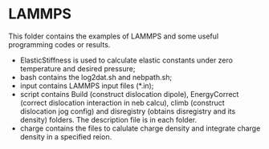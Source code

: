 # LAMMPS
This folder contains the examples of LAMMPS and some useful programming codes or results.

* ElasticStiffness is used to calculate elastic constants under zero temperature and desired pressure;
* bash contains the log2dat.sh and nebpath.sh;
* input contains LAMMPS input files (*.in);
* script contains Build (construct dislocation dipole), EnergyCorrect (correct dislocation interaction in neb calcu), climb (construct dislocation jog config) and disregistry (obtains disregistry and its density) folders. The description file is in each folder.
* charge contains the files to calulate charge density and integrate charge density in a specified reion.
